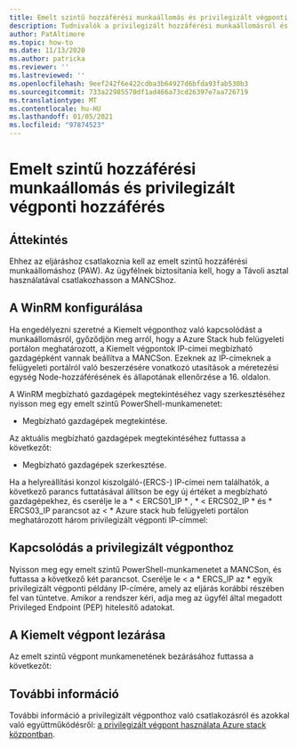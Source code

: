 ```yaml
---
title: Emelt szintű hozzáférési munkaállomás és privilegizált végponti hozzáférés
description: Tudnivalók a privilegizált hozzáférési munkaállomásról és a privilegizált végponti hozzáférésről
author: PatAltimore
ms.topic: how-to
ms.date: 11/13/2020
ms.author: patricka
ms.reviewer: ''
ms.lastreviewed: ''
ms.openlocfilehash: 9eef242f6e422cdba3b64927d6bfda93fab530b3
ms.sourcegitcommit: 733a22985570df1ad466a73cd26397e7aa726719
ms.translationtype: MT
ms.contentlocale: hu-HU
ms.lasthandoff: 01/05/2021
ms.locfileid: "97874523"
---
```

# <a name="privileged-access-workstation-and-privileged-endpoint-access"></a>Emelt szintű hozzáférési munkaállomás és privilegizált végponti hozzáférés

## <a name="overview"></a>Áttekintés

Ehhez az eljáráshoz csatlakoznia kell az emelt szintű hozzáférési munkaállomáshoz (PAW). Az ügyfélnek biztosítania kell, hogy a Távoli asztal használatával csatlakozhasson a MANCShoz.

## <a name="configuring-the-winrm"></a>A WinRM konfigurálása

Ha engedélyezni szeretné a Kiemelt végponthoz való kapcsolódást a munkaállomásról, győződjön meg arról, hogy a Azure Stack hub felügyeleti portálon meghatározott, a Kiemelt végpontok IP-címei megbízható gazdagépként vannak beállítva a MANCSon. Ezeknek az IP-címeknek a felügyeleti portálról való beszerzésére vonatkozó utasítások a méretezési egység Node-hozzáférésének és állapotának ellenőrzése a 16. oldalon.

A WinRM megbízható gazdagépek megtekintéséhez vagy szerkesztéséhez nyisson meg egy emelt szintű PowerShell-munkamenetet:

-   Megbízható gazdagépek megtekintése.

Az aktuális megbízható gazdagépek megtekintéséhez futtassa a következőt:

-   Megbízható gazdagépek szerkesztése.

Ha a helyreállítási konzol kiszolgáló-(ERCS-) IP-címei nem találhatók, a következő parancs futtatásával állítson be egy új értéket a megbízható gazdagépekhez, és cserélje le a * \< ERCS01_IP \* , * \< ERCS02_IP \* és * ERCS03_IP parancsot az \< \* Azure stack hub felügyeleti portálon meghatározott három privilegizált végponti IP-címmel:

## <a name="connect-to-the-privileged-endpoint"></a>Kapcsolódás a privilegizált végponthoz

Nyisson meg egy emelt szintű PowerShell-munkamenetet a MANCSon, és futtassa a következő két parancsot. Cserélje le \< a * ERCS_IP az \* egyik privilegizált végponti példány IP-címére, amely az eljárás korábbi részében fel van tüntetve. Amikor a rendszer kéri, adja meg az ügyfél által megadott Privileged Endpoint (PEP) hitelesítő adatokat.

## <a name="close-the-privileged-endpoint"></a>A Kiemelt végpont lezárása

Az emelt szintű végpont munkamenetének bezárásához futtassa a következőt:

## <a name="further-reading"></a>További információ

További információ a privilegizált végponthoz való csatlakozásról és azokkal való együttműködésről: [a privilegizált végpont használata Azure stack](https://docs.microsoft.com/azure-stack/operator/azure-stack-privileged-endpoint) 
 [központban](https://docs.microsoft.com/azure-stack/operator/azure-stack-privileged-endpoint).
